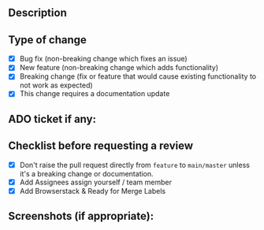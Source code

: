 <!--- Provide a general summary of your changes in the Title above -->

## Description
<!--- Describe your changes in detail -->

## Type of change

- [x] Bug fix (non-breaking change which fixes an issue)
- [x] New feature (non-breaking change which adds functionality)
- [x] Breaking change (fix or feature that would cause existing functionality to not work as expected)
- [x] This change requires a documentation update

## ADO ticket if any:

## Checklist before requesting a review

- [x] Don't raise the pull request directly from `feature` to `main/master` unless it's a breaking change or documentation.
- [x] Add Assignees assign yourself / team member
- [x] Add Browserstack & Ready for Merge Labels

## Screenshots (if appropriate):
